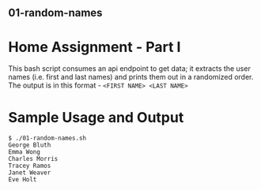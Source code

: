 ## 01-random-names
# Home Assignment - Part I

This bash script consumes an api endpoint to get data; it extracts the user names (i.e. first and last names) and prints them out in a randomized order.
The output is in this format - `<FIRST NAME> <LAST NAME>`

# Sample Usage and Output
```
$ ./01-random-names.sh
George Bluth
Emma Wong
Charles Morris
Tracey Ramos
Janet Weaver
Eve Holt
```


